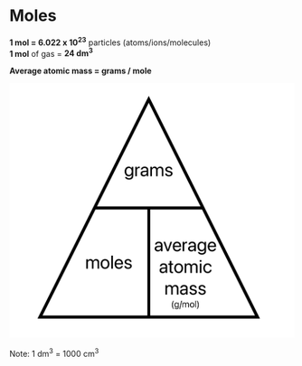# Moles

**1 mol = 6.022 x 10<sup>23</sup>** particles (atoms/ions/molecules) \
**1 mol** of gas = **24 dm<sup>3</sup>**

**Average atomic mass = grams / mole**

![Mole formula triangle](images/avogadro.png)

Note: 1 dm<sup>3</sup> = 1000 cm<sup>3</sup>
